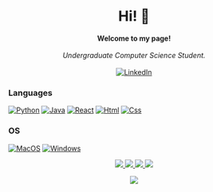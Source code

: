 <h1 align="center">Hi! 👋</h1>

<p align="center">
    <b>Welcome to my page!</b><br><br>
    <i>
        Undergraduate Computer Science Student.<br>
    </i><br>
    <a href="https://www.linkedin.com/in/alex-wilson-2bb51a1b4/">
        <img src="https://img.shields.io/badge/LinkedIn-blue?style=flat-square&logo=linkedin" alt="LinkedIn">
    </a>
</p>

### Languages
[![Python](https://img.shields.io/badge/python-black?style=for-the-badge&logo=python)](https://github.com/Aj7839)
[![Java](https://img.shields.io/badge/java-black?style=for-the-badge&logo=openjdk)](https://github.com/Aj7839)
[![React](https://img.shields.io/badge/react-black?style=for-the-badge&logo=react)](https://github.com/Aj7839)
[![Html](https://img.shields.io/badge/html5-black?style=for-the-badge&logo=html5&logoColor=white)](https://github.com/Aj7839)
[![Css](https://img.shields.io/badge/css3-black?style=for-the-badge&logo=css3)](https://github.com/Aj7839)




### OS
[![MacOS](https://img.shields.io/badge/MacOS-black?style=for-the-badge&logo=MacOS)](https://github.com/Aj7839)
[![Windows](https://img.shields.io/badge/Windows-black?style=for-the-badge&logo=Windows)](https://github.com/Aj7839)



<p align="center">
  <a href="https://github.com/Aj7839">
    <img src="http://github-profile-summary-cards.vercel.app/api/cards/profile-details?username=Aj7839&theme=radical" />
  </a>
  <a href="https://github.com/Aj7839">
    <img src="https://github-readme-streak-stats.herokuapp.com/?user=Aj7839&hide_border=true&card_width=338&theme=radical" />
  </a>
  <a href="https://github.com/Aj7839">
    <img src="http://github-profile-summary-cards.vercel.app/api/cards/stats?username=Aj7839&theme=radical" />
  </a>
  <a href="https://github.com/Aj7839">
    <img src="https://github-readme-stats.vercel.app/api/top-langs/?username=Aj7839&langs_count=10&exclude_repo=&hide=jupyter%20notebook,vim%20script,cmake,makefile,batchfile,emacs%20lisp,css,html&layout=default&card_width=699&hide_border=true&theme=radical" />
  </a>
</p>

<p align="center">
  <a href="https://github.com/Aj7839">
    <img src="https://komarev.com/ghpvc/?username=Aj7839&theme=radical&style=flat" />
  </a>
</p>
